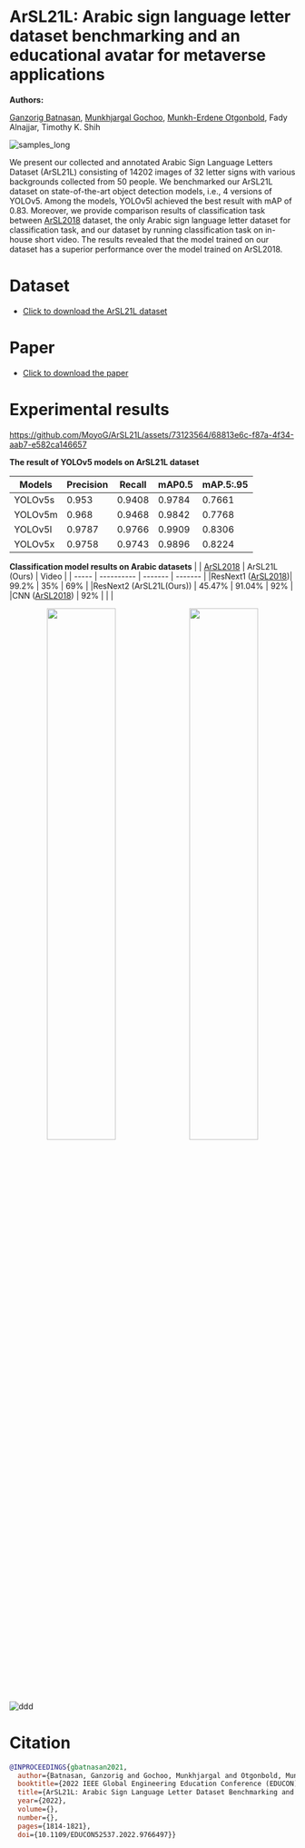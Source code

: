 # ArSL21L: Arabic sign language letter dataset benchmarking and an educational avatar for metaverse applications
**Authors:**

[Ganzorig Batnasan](https://github.com/ganzob/), [Munkhjargal Gochoo](https://github.com/moyog/), [Munkh-Erdene Otgonbold](https://github.com/omunkhuush/), Fady Alnajjar, Timothy K. Shih

![samples_long](https://github.com/MoyoG/ArSL21L/assets/73123564/3a18ade6-d11d-422f-8ce4-4c435a4fb2ee)

We present our collected and annotated Arabic Sign Language Letters Dataset (ArSL21L) consisting of 14202 images of 32 letter signs with various backgrounds collected from 50 people. We benchmarked our ArSL21L dataset on state-of-the-art object detection models, i.e., 4 versions of YOLOv5. Among the models, YOLOv5l achieved the best result with mAP of 0.83. Moreover, we provide comparison results of classification task between [ArSL2018](https://www.sciencedirect.com/science/article/pii/S2352340919301283) dataset, the only Arabic sign language letter dataset for classification task, and our dataset by running classification task on in-house short video. The results revealed that the model trained on our dataset has a superior performance over the model trained on ArSL2018.

# Dataset
- [Click to download the ArSL21L dataset](https://data.mendeley.com/datasets/8hrn3bvdvk)

# Paper
- [Click to download the paper](https://ieeexplore.ieee.org/abstract/document/9766497)

# Experimental results


https://github.com/MoyoG/ArSL21L/assets/73123564/68813e6c-f87a-4f34-aab7-e582ca146657



**The result of YOLOv5 models on ArSL21L dataset**

| Models   | Precision | Recall | mAP0.5 | mAP.5:.95 |
| -------- | --------- | ------ | ------ | ---------
| YOLOv5s  | 0.953     | 0.9408 | 0.9784 |  0.7661   |
| YOLOv5m  | 0.968     | 0.9468 | 0.9842 |  0.7768   |
| YOLOv5l  | 0.9787    | 0.9766 | 0.9909 |  0.8306   |
| YOLOv5x  | 0.9758    | 0.9743 | 0.9896 |  0.8224   |

**Classification model results on Arabic datasets**
|       | [ArSL2018](https://www.sciencedirect.com/science/article/pii/S2352340919301283) | ArSL21L (Ours) | Video |
| ----- | ---------- | ------- | ------- |
|ResNext1 ([ArSL2018](https://www.sciencedirect.com/science/article/pii/S2352340919301283))| 99.2% | 35% | 69% |
|ResNext2 (ArSL21L(Ours)) |   45.47%   | 91.04% | 92% |
|CNN ([ArSL2018](https://www.sciencedirect.com/science/article/pii/S2352340919301283)) |    92%  |       |      |

<p align="center" width="100%" displat=flex>
    <img width="49%"  src="https://github.com/MoyoG/ArSL21L/assets/73123564/05027a3c-5834-42dc-a344-eb58aa1e5160">
    <img width="49%" src="https://github.com/MoyoG/ArSL21L/assets/73123564/1369c189-fa20-4ff3-8c66-35132207157d">
</p>

![ddd](https://github.com/MoyoG/ArSL21L/assets/73123564/9baefd7c-de5d-4e74-b04a-936c51dcb1f7)


# Citation
```bibtex
@INPROCEEDINGS{gbatnasan2021,
  author={Batnasan, Ganzorig and Gochoo, Munkhjargal and Otgonbold, Munkh-Erdene and Alnajjar, Fady and Shih, Timothy K},
  booktitle={2022 IEEE Global Engineering Education Conference (EDUCON)}, 
  title={ArSL21L: Arabic Sign Language Letter Dataset Benchmarking and an Educational Avatar for Metaverse Applications}, 
  year={2022},
  volume={},
  number={},
  pages={1814-1821},
  doi={10.1109/EDUCON52537.2022.9766497}}
